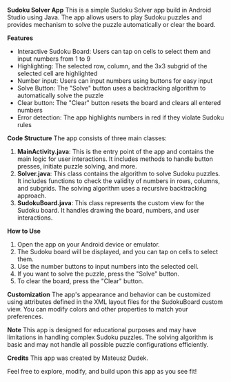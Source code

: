 **Sudoku Solver App**
This is a simple Sudoku Solver app build in Android Studio using Java. The app allows users to play Sudoku puzzles and provides mechanism to
solve the puzzle automatically or clear the board.

**Features**
- Interactive Sudoku Board: Users can tap on cells to select them and input numbers from 1 to 9
- Highlighting: The selected row, column, and the 3x3 subgrid of the selected cell are highlighted
- Number input: Users can input numbers using buttons for easy input
- Solve Button: The "Solve" button uses a backtracking algorithm to automatically solve  the puzzle
- Clear button: The "Clear" button resets the board and clears all entered numbers
- Error detection: The app highlights numbers in red if they violate Sudoku rules

**Code Structure**
The app consists of three main classes: 
1. **MainActivity.java**: This is the entry point of the app and contains the main logic for user interactions. It includes methods to handle button presses, initiate puzzle solving, and more.
2. **Solver.java**: This class contains the algorithm to solve Sudoku puzzles. It includes functions to check the validity of numbers in rows, columns, and subgrids. The solving algorithm uses a recursive backtracking approach.
3. **SudokuBoard.java**: This class represents the custom view for the Sudoku board. It handles drawing the board, numbers, and user interactions.

**How to Use**
1. Open the app on your Android device or emulator.
2. The Sudoku board will be displayed, and you can tap on cells to select them.
3. Use the number buttons to input numbers into the selected cell.
4. If you want to solve the puzzle, press the "Solve" button.
5. To clear the board, press the "Clear" button.

**Customization**
The app's appearance and behavior can be customized using attributes defined in the XML layout files for the SudokuBoard custom view. You can modify colors and other properties to match your preferences.

**Note**
This app is designed for educational purposes and may have limitations in handling complex Sudoku puzzles. The solving algorithm is basic and may not handle all possible puzzle configurations efficiently.

**Credits**
This app was created by Mateusz Dudek.

Feel free to explore, modify, and build upon this app as you see fit!
